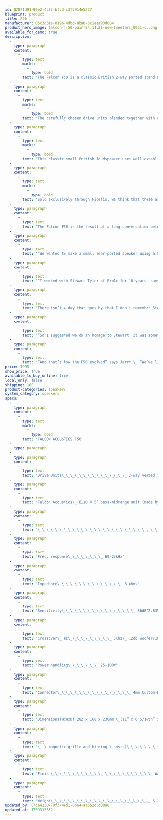 ```yaml
---
id: 87871d91-99e2-4c92-bfc3-c3f5914e5227
blueprint: product
title: F50
manufacturer: 05c3d31e-0196-4dbd-8ba0-6c1aea93d084
product_hero_image: falcon-f-50-pair-24.11.21-new-tweeters_0051-cl.png
available_for_demo: true
description:
  -
    type: paragraph
    content:
      -
        type: text
        marks:
          -
            type: bold
        text: 'The Falcon F50 is a classic British 2-way ported stand mount speaker, deploying matched pairs of Falcon 5” B110 woofers and customized SEAS 19mm tweeters.'
  -
    type: paragraph
    content:
      -
        type: text
        marks:
          -
            type: bold
        text: 'The carefully chosen drive units blended together with a handmade natural wood veneered Italian cabinet produces a speaker capable of superb sonic quality with surprising bass extension, typical Falcon precise imaging, smooth response and excellent sound stage.'
  -
    type: paragraph
    content:
      -
        type: text
        marks:
          -
            type: bold
        text: 'This classic small British loudspeaker uses well-established design principles with a 5” woofer and ¾” tweeter. The format of a rear-ported 5” bass unit (in this case naturally the famous Falcon B110) and a ¾” dome tweeter is well known to produce excellent results from smaller cabinets.'
  -
    type: paragraph
    content:
      -
        type: text
        marks:
          -
            type: bold
        text: 'Sold exclusively through Fidelis, we think that these are some of the most "special" mini-monitors that we have ever experienced. Give us a call to schedule a time to come audition!'
  -
    type: paragraph
    content:
      -
        type: text
        text: 'The Falcon F50 is the result of a long conversation between Falcon’s Jerry Bloomfield and Graeme Bridge who undertakes Falcon’s’ loudspeaker systems design.'
  -
    type: paragraph
    content:
      -
        type: text
        text: '“We wanted to make a small rear-ported speaker using a 5” bass unit and a ¾” dome tweeter – it’s a classic combination, it works well, and we inevitably starting looking at similar systems that had been made throughout the years”, says Jerry.'
  -
    type: paragraph
    content:
      -
        type: text
        text: "“I worked with Stewart Tyler of ProAc for 16 years, says Graeme. “Stewart very sadly passed in June 2021, he was really important to me, he taught me everything I knew about loudspeaker design at the beginning of my career.\_ We spent hours and hours in the evenings working together, voicing and refining loudspeakers, and exploring new developments in loudspeaker design”"
  -
    type: paragraph
    content:
      -
        type: text
        text: 'There isn’t a day that goes by that I don’t remember Stewart with gratitude and affection”'
  -
    type: paragraph
    content:
      -
        type: text
        text: "“So I suggested we do an homage to Stewart, it was something I wanted to do, the Tablette 50 was the first speaker I built at ProAc in 1996 just after I started there. It’s a classic small British loudspeaker and uses well-established design principles with a 5” woofer and ¾” tweeter.\_ So, Jerry and I agreed we would build a small number of speakers based upon the same format of a rear-ported 5” bass unit (in this case naturally the famous Falcon B110) and a ¾” dome tweeter. We have used the same SEAS 19TFF tweeter, it’s still made and it does exactly what it says on the tin”"
  -
    type: paragraph
    content:
      -
        type: text
        text: "“And that’s how the F50 evolved” says Jerry.\_ “We’ve limited the number to 50 pairs which are going to be available to North American customers only, and we hope people enjoy them”"
price: 1995
show_price: true
available_to_buy_online: true
local_only: false
shipping: 100
product-categories: speakers
system_category: speakers
specs:
  -
    type: paragraph
    content:
      -
        type: text
        marks:
          -
            type: bold
        text: 'FALCON ACOUSTICS F50'
  -
    type: paragraph
  -
    type: paragraph
    content:
      -
        type: text
        text: "Drive Units\_\_\_\_\_\_\_\_\_\_\_\_\_\_\_ 2-way vented:"
  -
    type: paragraph
    content:
      -
        type: text
        text: "Falcon Acoustics\_ B110 ® 5” bass-midrange unit (made by and exclusive to Falcon Acoustics)."
  -
    type: paragraph
    content:
      -
        type: text
        text: "\_\_\_\_\_\_\_\_\_\_\_\_\_\_\_\_\_\_\_\_\_\_\_\_\_\_\_\_\_\_\_\_\_\_\_ SEAS 19mm /¾” 19mm ( 1”) soft dome tweeter."
  -
    type: paragraph
    content:
      -
        type: text
        text: "Freq. response\_\_\_\_\_\_\_\_ 60-25kHz"
  -
    type: paragraph
    content:
      -
        type: text
        text: "Impedance\_\_\_\_\_\_\_\_\_\_\_\_\_\_\_ 8 ohms"
  -
    type: paragraph
    content:
      -
        type: text
        text: "Sensitivity\_\_\_\_\_\_\_\_\_\_\_\_\_\_\_\_\_ 86dB/2.83V/m"
  -
    type: paragraph
    content:
      -
        type: text
        text: "Crossover\_ Hz\_\_\_\_\_\_\_\_\_\_ 3Khz\_ 12db woofer/18dB tweeter"
  -
    type: paragraph
    content:
      -
        type: text
        text: "Power handling\_\_\_\_\_\_\_ 25-100W"
  -
    type: paragraph
    content:
      -
        type: text
        text: "Connector\_\_\_\_\_\_\_\_\_\_\_\_\_\_\_\_\_ 4mm Custom-Designed nickel-plated binding posts"
  -
    type: paragraph
    content:
      -
        type: text
        text: "Dimensions(HxWxD) 282 x 168 x 230mm \_(11” x 6 5/16th” x 9” (+12mm/½” for"
  -
    type: paragraph
    content:
      -
        type: text
        text: "\_ \_magnetic grille and binding \_posts)\_\_\_\_\_\_\_"
  -
    type: paragraph
    content:
      -
        type: text
        text: "Finish\_\_\_\_\_\_\_\_\_\_\_\_ \_\_\_\_\_\_\_\_\_\_\_ Walnut, sustainably grown real wood veneer."
  -
    type: paragraph
    content:
      -
        type: text
        text: "Weight\_\_\_\_\_\_\_\_\_\_\_\_\_\_\_\_\_\_\_\_\_\_\_ 6.25kg each, 15.5 kgs per pair shipping weight."
updated_by: 87ca4130-78f3-4ed1-8b64-aa552d3d08a8
updated_at: 1739315352
---
```

